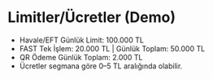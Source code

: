# Limitler/Ücretler (Demo)
- Havale/EFT Günlük Limit: 100.000 TL
- FAST Tek İşlem: 20.000 TL | Günlük Toplam: 50.000 TL
- QR Ödeme Günlük Toplam: 2.000 TL
- Ücretler segmana göre 0–5 TL aralığında olabilir.
